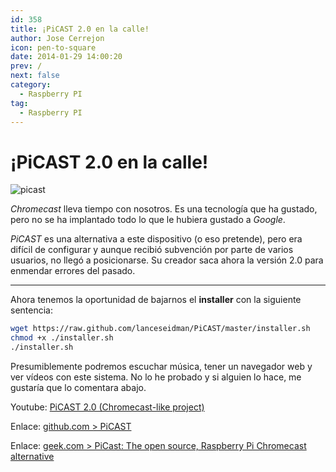 ```yaml
---
id: 358
title: ¡PiCAST 2.0 en la calle!
author: Jose Cerrejon
icon: pen-to-square
date: 2014-01-29 14:00:20
prev: /
next: false
category:
  - Raspberry PI
tag:
  - Raspberry PI
---
```


# ¡PiCAST 2.0 en la calle!

![picast](/images/2014/01/picast.jpg)

*Chromecast* lleva tiempo con nosotros. Es una tecnología que ha gustado, pero no se ha implantado todo lo que le hubiera gustado a *Google*.

*PiCAST* es una alternativa a este dispositivo (o eso pretende), pero era difícil de configurar y aunque recibió subvención por parte de varios usuarios, no llegó a posicionarse. Su creador saca ahora la versión 2.0 para enmendar errores del pasado.

- - -
Ahora tenemos la oportunidad de bajarnos el **installer** con la siguiente sentencia:

```bash
wget https://raw.github.com/lanceseidman/PiCAST/master/installer.sh
chmod +x ./installer.sh
./installer.sh
```

Presumiblemente podremos escuchar música, tener un navegador web y ver vídeos con este sistema. No lo he probado y si alguien lo hace, me gustaría que lo comentara abajo.

Youtube: [PiCAST 2.0 (Chromecast-like project)](http://www.youtube.com/watch?v=Wwr201XHDME)

Enlace: [github.com > PiCAST](https://github.com/lanceseidman/PiCAST) 

Enlace: [geek.com > PiCast: The open source, Raspberry Pi Chromecast alternative](http://www.geek.com/android/picast-the-open-source-raspberry-pi-chromecast-alternative-1564550/)
